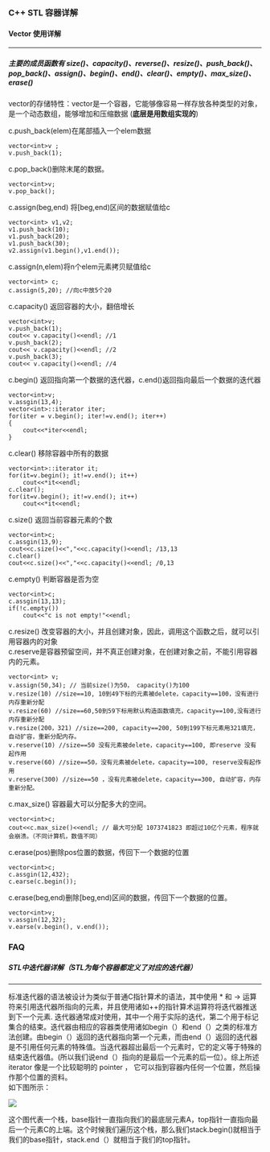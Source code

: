 ### C++ STL 容器详解
#### Vector 使用详解
----------
##### 主要的成员函数有 size()、capacity()、reverse()、resize()、push\_back()、pop\_back()、assign()、begin()、end()、clear()、empty()、max\_size()、erase()
vector的存储特性：vector是一个容器，它能够像容易一样存放各种类型的对象，是一个动态数组，能够增加和压缩数据  (**底层是用数组实现的**)

c.push_back(elem)在尾部插入一个elem数据  
	
	vector<int>v ;
    v.push_back(1);
c.pop_back()删除末尾的数据。

	vector<int>v;
	v.pop_back();
c.assign(beg,end) 将[beg,end)区间的数据赋值给c

	vector<int> v1,v2;
	v1.push_back(10);
	v1.push_back(20);
	v1.push_back(30);
	v2.assign(v1.begin(),v1.end());
c.assign(n,elem)将n个elem元素拷贝赋值给c

	vector<int> c;
	c.assign(5,20); //向c中放5个20

c.capacity() 返回容器的大小，翻倍增长


	vector<int>v;
	v.push_back(1);
	cout<< v.capacity()<<endl; //1
	v.push_back(2);
	cout<< v.capacity()<<endl; //2
	v.push_back(3);
	cout<< v.capacity()<<endl; //4
c.begin() 返回指向第一个数据的迭代器，c.end()返回指向最后一个数据的迭代器

	vector<int>v;
	v.assgin(13,4);
	vector<int>::iterator iter;
	for(iter = v.begin(); iter!=v.end(); iter++)
	{
		cout<<*iter<<endl;
	}
c.clear() 移除容器中所有的数据

	vector<int>::iterator it;
	for(it=v.begin(); it!=v.end(); it++)
		cout<<*it<<endl;
	c.clear();
	for(it=v.begin(); it!=v.end(); it++)
		cout<<*it<<endl;
c.size() 返回当前容器元素的个数

	vector<int>c;
	c.assgin(13,9);
	cout<<c.size()<<","<<c.capacity()<<endl; /13,13
	c.clear()
	cout<<c.size()<<","<<c.capacity()<<endl; /0,13
c.empty() 判断容器是否为空
	
	vector<int>c;
	c.assgin(13,13);
	if(!c.empty())
		cout<<"c is not empty!"<<endl;
c.resize() 改变容器的大小，并且创建对象，因此，调用这个函数之后，就可以引用容器内的对象  
c.reserve是容器预留空间，并不真正创建对象，在创建对象之前，不能引用容器内的元素。

	vector<int> v;
	v.assign(50,34); // 当前size()为50， capacity()为100
	v.resize(10) //size==10, 10到49下标的元素被delete，capacity==100，没有进行内存重新分配
	v.resize(60) //size==60,50到59下标用默认构造函数填充，capacity==100,没有进行内存重新分配
	v.resize(200，321) //size==200, capacity==200, 50到199下标元素用321填充， 自动扩容，重新分配内存。
	v.reserve(10) //size==50 没有元素被delete，capacity==100, 即reserve 没有起作用
	v.reserve(60) //size==50，没有元素被delete，capacity==100, reserve没有起作用
	v.reserve(300) //size==50 ，没有元素被delete，capacity==300, 自动扩容，内存重新分配。
c.max_size() 容器最大可以分配多大的空间。
	
	vector<int>c;
	cout<<c.max_size()<<endl; // 最大可分配 1073741823 即超过10亿个元素，程序就会崩溃。（不同计算机，数值不同）
c.erase(pos)删除pos位置的数据，传回下一个数据的位置

	vector<int>c;
	c.assgin(12,432);
	c.earse(c.begin());
c.erase(beg,end)删除[beg,end)区间的数据，传回下一个数据的位置。

	vector<int>v;
	v.assgin(12,32);
	v.earse(v.begin(), v.end());


### FAQ
##### STL中迭代器详解（STL为每个容器都定义了对应的迭代器）

----------
 标准迭代器的语法被设计为类似于普通C指针算术的语法，其中使用 * 和 -> 运算符来引用迭代器所指向的元素，并且使用诸如++的指针算术运算符将迭代器推送到下一个元素. 迭代器通常成对使用，其中一个用于实际的迭代，第二个用于标记集合的结束。迭代器由相应的容器类使用诸如begin（）和end（）之类的标准方法创建。由begin（）返回的迭代器指向第一个元素，而由end（）返回的迭代器是不引用任何元素的特殊值。当迭代器超出最后一个元素时，它的定义等于特殊的结束迭代器值。(所以我们说end（）指向的是最后一个元素的后一位）。综上所述 iterator 像是一个比较聪明的 pointer ， 它可以指到容器内任何一个位置，然后操作那个位置的资料。  
如下图所示： 
 
![](http://i.imgur.com/ZXJimgv.png) 
 
这个图代表一个栈，base指针一直指向我们的最底层元素A，top指针一直指向最后一个元素C的上端。这个时候我们遍历这个栈，那么我们stack.begin()就相当于我们的base指针，stack.end（）就相当于我们的top指针。 

